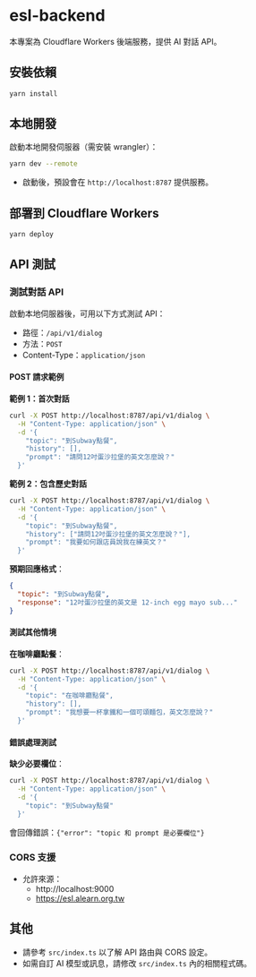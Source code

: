 # esl-backend

本專案為 Cloudflare Workers 後端服務，提供 AI 對話 API。

## 安裝依賴

```bash
yarn install
```

## 本地開發

啟動本地開發伺服器（需安裝 wrangler）：

```bash
yarn dev --remote
```

- 啟動後，預設會在 `http://localhost:8787` 提供服務。

## 部署到 Cloudflare Workers

```bash
yarn deploy
```

## API 測試

### 測試對話 API

啟動本地伺服器後，可用以下方式測試 API：

- 路徑：`/api/v1/dialog`
- 方法：`POST`
- Content-Type：`application/json`

#### POST 請求範例

**範例 1：首次對話**


```bash
curl -X POST http://localhost:8787/api/v1/dialog \
  -H "Content-Type: application/json" \
  -d '{
    "topic": "到Subway點餐",
    "history": [],
    "prompt": "請問12吋蛋沙拉堡的英文怎麼說？"
  }'
```

**範例 2：包含歷史對話**

```bash
curl -X POST http://localhost:8787/api/v1/dialog \
  -H "Content-Type: application/json" \
  -d '{
    "topic": "到Subway點餐",
    "history": ["請問12吋蛋沙拉堡的英文怎麼說？"],
    "prompt": "我要如何跟店員說我在練英文？"
  }'
```

**預期回應格式**：

```json
{
  "topic": "到Subway點餐",
  "response": "12吋蛋沙拉堡的英文是 12-inch egg mayo sub..."
}
```

#### 測試其他情境

**在咖啡廳點餐**：

```bash
curl -X POST http://localhost:8787/api/v1/dialog \
  -H "Content-Type: application/json" \
  -d '{
    "topic": "在咖啡廳點餐",
    "history": [],
    "prompt": "我想要一杯拿鐵和一個可頌麵包，英文怎麼說？"
  }'
```

#### 錯誤處理測試

**缺少必要欄位**：

```bash
curl -X POST http://localhost:8787/api/v1/dialog \
  -H "Content-Type: application/json" \
  -d '{
    "topic": "到Subway點餐"
  }'
```

會回傳錯誤：`{"error": "topic 和 prompt 是必要欄位"}`

### CORS 支援

- 允許來源：
  - http://localhost:9000
  - https://esl.alearn.org.tw

## 其他

- 請參考 `src/index.ts` 以了解 API 路由與 CORS 設定。
- 如需自訂 AI 模型或訊息，請修改 `src/index.ts` 內的相關程式碼。
